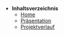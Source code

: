 ﻿* <b> Inhaltsverzeichnis </b>
  * [Home](/)
  * [Präsentation](/Präsentation/README.md)
  * [Projektverlauf](/Projektverlauf/README.md)
